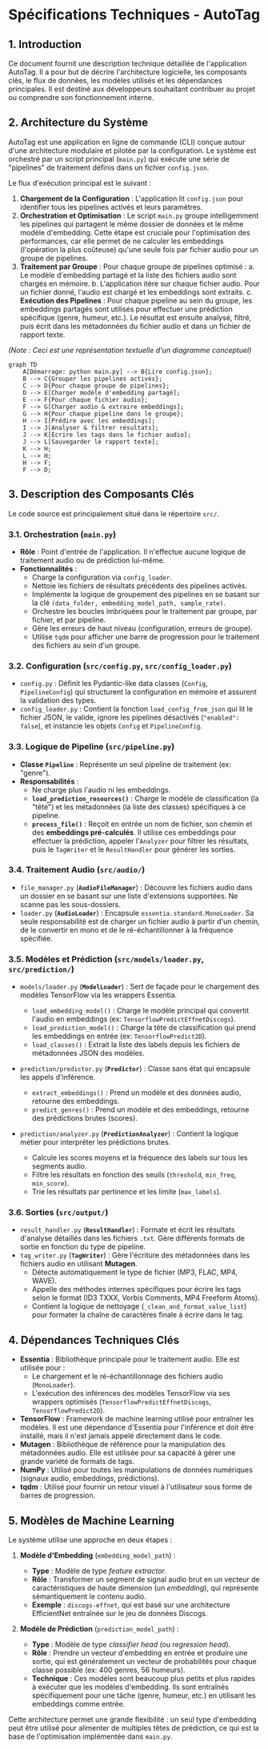 

# Spécifications Techniques - AutoTag

## 1. Introduction

Ce document fournit une description technique détaillée de l'application AutoTag. Il a pour but de décrire l'architecture logicielle, les composants clés, le flux de données, les modèles utilisés et les dépendances principales. Il est destiné aux développeurs souhaitant contribuer au projet ou comprendre son fonctionnement interne.

## 2. Architecture du Système

AutoTag est une application en ligne de commande (CLI) conçue autour d'une architecture modulaire et pilotée par la configuration. Le système est orchestré par un script principal (`main.py`) qui exécute une série de "pipelines" de traitement définis dans un fichier `config.json`.

Le flux d'exécution principal est le suivant :

1.  **Chargement de la Configuration** : L'application lit `config.json` pour identifier tous les pipelines activés et leurs paramètres.
2.  **Orchestration et Optimisation** : Le script `main.py` groupe intelligemment les pipelines qui partagent le même dossier de données et le même modèle d'embedding. Cette étape est cruciale pour l'optimisation des performances, car elle permet de ne calculer les embeddings (l'opération la plus coûteuse) qu'une seule fois par fichier audio pour un groupe de pipelines.
3.  **Traitement par Groupe** : Pour chaque groupe de pipelines optimisé :
    a.  Le modèle d'embedding partagé et la liste des fichiers audio sont chargés en mémoire.
    b.  L'application itère sur chaque fichier audio. Pour un fichier donné, l'audio est chargé et les embeddings sont extraits.
    c.  **Exécution des Pipelines** : Pour chaque pipeline au sein du groupe, les embeddings partagés sont utilisés pour effectuer une prédiction spécifique (genre, humeur, etc.). Le résultat est ensuite analysé, filtré, puis écrit dans les métadonnées du fichier audio et dans un fichier de rapport texte.


*(Note : Ceci est une représentation textuelle d'un diagramme conceptuel)*

```mermaid
graph TD
    A[Démarrage: python main.py] --> B{Lire config.json};
    B --> C{Grouper les pipelines activés};
    C --> D{Pour chaque groupe de pipelines};
    D --> E[Charger modèle d'embedding partagé];
    E --> F{Pour chaque fichier audio};
    F --> G[Charger audio & extraire embeddings];
    G --> H{Pour chaque pipeline dans le groupe};
    H --> I[Prédire avec les embeddings];
    I --> J[Analyser & filtrer résultats];
    J --> K[Écrire les tags dans le fichier audio];
    J --> L[Sauvegarder le rapport texte];
    K --> H;
    L --> H;
    H --> F;
    F --> D;
```

## 3. Description des Composants Clés

Le code source est principalement situé dans le répertoire `src/`.

### 3.1. Orchestration (`main.py`)

-   **Rôle** : Point d'entrée de l'application. Il n'effectue aucune logique de traitement audio ou de prédiction lui-même.
-   **Fonctionnalités** :
    -   Charge la configuration via `config_loader`.
    -   Nettoie les fichiers de résultats précédents des pipelines activés.
    -   Implémente la logique de groupement des pipelines en se basant sur la clé `(data_folder, embedding_model_path, sample_rate)`.
    -   Orchestre les boucles imbriquées pour le traitement par groupe, par fichier, et par pipeline.
    -   Gère les erreurs de haut niveau (configuration, erreurs de groupe).
    -   Utilise `tqdm` pour afficher une barre de progression pour le traitement des fichiers au sein d'un groupe.

### 3.2. Configuration (`src/config.py`, `src/config_loader.py`)

-   `config.py` : Définit les Pydantic-like data classes (`Config`, `PipelineConfig`) qui structurent la configuration en mémoire et assurent la validation des types.
-   `config_loader.py` : Contient la fonction `load_config_from_json` qui lit le fichier JSON, le valide, ignore les pipelines désactivés (`"enabled": false`), et instancie les objets `Config` et `PipelineConfig`.

### 3.3. Logique de Pipeline (`src/pipeline.py`)

-   **Classe `Pipeline`** : Représente un seul pipeline de traitement (ex: "genre").
-   **Responsabilités** :
    -   Ne charge plus l'audio ni les embeddings.
    -   **`load_prediction_resources()`** : Charge le modèle de classification (la "tête") et les métadonnées (la liste des classes) spécifiques à ce pipeline.
    -   **`process_file()`** : Reçoit en entrée un nom de fichier, son chemin et des **embeddings pré-calculés**. Il utilise ces embeddings pour effectuer la prédiction, appeler l'`Analyzer` pour filtrer les résultats, puis le `TagWriter` et le `ResultHandler` pour générer les sorties.

### 3.4. Traitement Audio (`src/audio/`)

-   `file_manager.py` (**`AudioFileManager`**) : Découvre les fichiers audio dans un dossier en se basant sur une liste d'extensions supportées. Ne scanne pas les sous-dossiers.
-   `loader.py` (**`AudioLoader`**) : Encapsule `essentia.standard.MonoLoader`. Sa seule responsabilité est de charger un fichier audio à partir d'un chemin, de le convertir en mono et de le ré-échantillonner à la fréquence spécifiée.

### 3.5. Modèles et Prédiction (`src/models/loader.py`, `src/prediction/`)

-   `models/loader.py` (**`ModelLoader`**) : Sert de façade pour le chargement des modèles TensorFlow via les wrappers Essentia.
    -   `load_embedding_model()` : Charge le modèle principal qui convertit l'audio en embeddings (ex: `TensorflowPredictEffnetDiscogs`).
    -   `load_prediction_model()` : Charge la tête de classification qui prend les embeddings en entrée (ex: `TensorflowPredict2D`).
    -   `load_classes()` : Extrait la liste des labels depuis les fichiers de métadonnées JSON des modèles.

-   `prediction/predictor.py` (**`Predictor`**) : Classe sans état qui encapsule les appels d'inférence.
    -   `extract_embeddings()` : Prend un modèle et des données audio, retourne des embeddings.
    -   `predict_genres()` : Prend un modèle et des embeddings, retourne des prédictions brutes (scores).

-   `prediction/analyzer.py` (**`PredictionAnalyzer`**) : Contient la logique métier pour interpréter les prédictions brutes.
    -   Calcule les scores moyens et la fréquence des labels sur tous les segments audio.
    -   Filtre les résultats en fonction des seuils (`threshold`, `min_freq`, `min_score`).
    -   Trie les résultats par pertinence et les limite (`max_labels`).

### 3.6. Sorties (`src/output/`)

-   `result_handler.py` (**`ResultHandler`**) : Formate et écrit les résultats d'analyse détaillés dans les fichiers `.txt`. Gère différents formats de sortie en fonction du type de pipeline.
-   `tag_writer.py` (**`TagWriter`**) : Gère l'écriture des métadonnées dans les fichiers audio en utilisant **Mutagen**.
    -   Détecte automatiquement le type de fichier (MP3, FLAC, MP4, WAVE).
    -   Appelle des méthodes internes spécifiques pour écrire les tags selon le format (ID3 TXXX, Vorbis Comments, MP4 Freeform Atoms).
    -   Contient la logique de nettoyage (`_clean_and_format_value_list`) pour formater la chaîne de caractères finale à écrire dans le tag.

## 4. Dépendances Techniques Clés

-   **Essentia** : Bibliothèque principale pour le traitement audio. Elle est utilisée pour :
    -   Le chargement et le ré-échantillonnage des fichiers audio (`MonoLoader`).
    -   L'exécution des inférences des modèles TensorFlow via ses wrappers optimisés (`TensorflowPredictEffnetDiscogs`, `TensorflowPredict2D`).
-   **TensorFlow** : Framework de machine learning utilisé pour entraîner les modèles. Il est une dépendance d'Essentia pour l'inférence et doit être installé, mais il n'est jamais appelé directement dans le code.
-   **Mutagen** : Bibliothèque de référence pour la manipulation des métadonnées audio. Elle est utilisée pour sa capacité à gérer une grande variété de formats de tags.
-   **NumPy** : Utilisé pour toutes les manipulations de données numériques (signaux audio, embeddings, prédictions).
-   **tqdm** : Utilisé pour fournir un retour visuel à l'utilisateur sous forme de barres de progression.

## 5. Modèles de Machine Learning

Le système utilise une approche en deux étapes :

1.  **Modèle d'Embedding** (`embedding_model_path`) :
    -   **Type** : Modèle de type *feature extractor*.
    -   **Rôle** : Transformer un segment de signal audio brut en un vecteur de caractéristiques de haute dimension (un *embedding*), qui représente sémantiquement le contenu audio.
    -   **Exemple** : `discogs-effnet`, qui est basé sur une architecture EfficientNet entraînée sur le jeu de données Discogs.

2.  **Modèle de Prédiction** (`prediction_model_path`) :
    -   **Type** : Modèle de type *classifier head* (ou *regression head*).
    -   **Rôle** : Prendre un vecteur d'embedding en entrée et produire une sortie, qui est généralement un vecteur de probabilités pour chaque classe possible (ex: 400 genres, 56 humeurs).
    -   **Technique** : Ces modèles sont beaucoup plus petits et plus rapides à exécuter que les modèles d'embedding. Ils sont entraînés spécifiquement pour une tâche (genre, humeur, etc.) en utilisant les embeddings comme entrée.

Cette architecture permet une grande flexibilité : un seul type d'embedding peut être utilisé pour alimenter de multiples têtes de prédiction, ce qui est la base de l'optimisation implémentée dans `main.py`.


